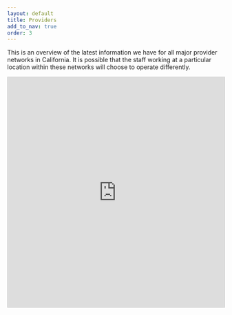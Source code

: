 ```yaml
---
layout: default
title: Providers
add_to_nav: true
order: 3
---
```


This is an overview of the latest information we have for all major provider networks in California. It is possible that the staff working at a particular location within these networks will choose to operate differently.

<iframe class="airtable-embed" src="https://airtable.com/embed/shrbXqTjQToyZN4KR?backgroundColor=grayLight&viewControls=on" frameborder="0" onmousewheel="" width="100%" height="533" style="background: transparent; border: 1px solid #ccc;"></iframe>
